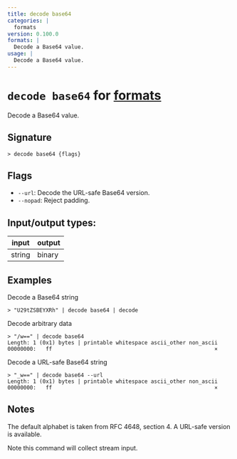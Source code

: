 ```yaml
---
title: decode base64
categories: |
  formats
version: 0.100.0
formats: |
  Decode a Base64 value.
usage: |
  Decode a Base64 value.
---
```

<!-- This file is automatically generated. Please edit the command in https://github.com/nushell/nushell instead. -->

# `decode base64` for [formats](/commands/categories/formats.md)

<div class='command-title'>Decode a Base64 value.</div>

## Signature

```> decode base64 {flags} ```

## Flags

 -  `--url`: Decode the URL-safe Base64 version.
 -  `--nopad`: Reject padding.


## Input/output types:

| input  | output |
| ------ | ------ |
| string | binary |

## Examples

Decode a Base64 string
```nu
> "U29tZSBEYXRh" | decode base64 | decode

```

Decode arbitrary data
```nu
> "/w==" | decode base64
Length: 1 (0x1) bytes | printable whitespace ascii_other non_ascii
00000000:   ff                                                   ×

```

Decode a URL-safe Base64 string
```nu
> "_w==" | decode base64 --url
Length: 1 (0x1) bytes | printable whitespace ascii_other non_ascii
00000000:   ff                                                   ×

```

## Notes
The default alphabet is taken from RFC 4648, section 4.  A URL-safe version is available.

Note this command will collect stream input.